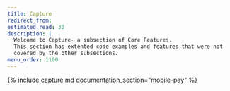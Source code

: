 ```yaml
---
title: Capture
redirect_from:
estimated_read: 30
description: |
  Welcome to Capture- a subsection of Core Features.
  This section has extented code examples and features that were not
  covered by the other subsections.
menu_order: 1100
---
```


{% include capture.md documentation_section="mobile-pay" %}